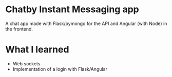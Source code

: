 # Chatby Instant Messaging app
A chat app made with Flask/pymongo for the API and Angular (with Node) in the frontend.


# What I learned
* Web sockets
* Implementation of a login with Flask/Angular